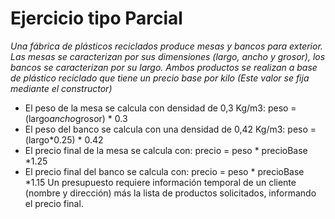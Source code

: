 # Ejercicio tipo Parcial
*Una fábrica de plásticos reciclados produce mesas y bancos para exterior. Las mesas se caracterizan por sus dimensiones (largo, ancho y grosor), los bancos se caracterizan por su largo.
Ambos productos se realizan a base de plástico reciclado que tiene un precio base por kilo (Este valor se fija mediante el constructor)*
- El peso de la mesa se calcula con densidad de 0,3 Kg/m3: peso = (largo*ancho*grosor) * 0.3
- El peso del banco se calcula con una densidad de 0,42 Kg/m3: peso = (largo*0.25) * 0.42
- El precio final de la mesa se calcula con: precio = peso * precioBase *1.25
- El precio final del banco se calcula con: precio = peso * precioBase *1.15
Un presupuesto requiere información temporal de un cliente (nombre y dirección) más la lista de productos solicitados, informando el precio final.